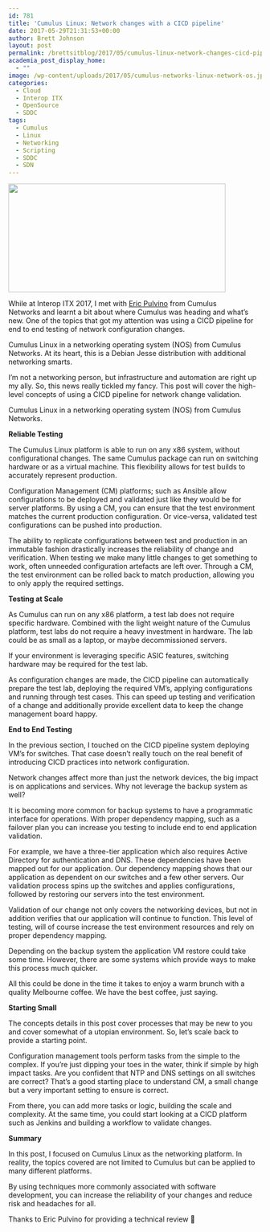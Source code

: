 ```yaml
---
id: 781
title: 'Cumulus Linux: Network changes with a CICD pipeline'
date: 2017-05-29T21:31:53+00:00
author: Brett Johnson
layout: post
permalink: /brettsitblog/2017/05/cumulus-linux-network-changes-cicd-pipeline/
academia_post_display_home:
  - ""
image: /wp-content/uploads/2017/05/cumulus-networks-linux-network-os.jpg
categories:
  - Cloud
  - Interop ITX
  - OpenSource
  - SDDC
tags:
  - Cumulus
  - Linux
  - Networking
  - Scripting
  - SDDC
  - SDN
---
```


<img class="alignnone wp-image-782" title="Cumulus" src="https://sdbrett.com/assets/images/2017/05/cumulus-networks-linux-network-os-300x150.jpg" alt="" width="432" height="216" srcset="https://sdbrett.com/assets/images2017/05/cumulus-networks-linux-network-os-300x150.jpg 300w, https://sdbrett.com/assets/images2017/05/cumulus-networks-linux-network-os-260x130.jpg 260w, https://sdbrett.com/assets/images2017/05/cumulus-networks-linux-network-os.jpg 600w" sizes="(max-width: 432px) 100vw, 432px" />

While at Interop ITX 2017, I met with [Eric Pulvino](https://twitter.com/EricPulvino) from Cumulus Networks and learnt a bit about where Cumulus was heading and what’s new. One of the topics that got my attention was using a CICD pipeline for end to end testing of network configuration changes.

Cumulus Linux in a networking operating system (NOS) from Cumulus Networks. At its heart, this is a Debian Jesse distribution with additional networking smarts.

I&#8217;m not a networking person, but infrastructure and automation are right up my ally. So, this news really tickled my fancy. This post will cover the high-level concepts of using a CICD pipeline for network change validation.

Cumulus Linux in a networking operating system (NOS) from Cumulus Networks.

**Reliable Testing**

The Cumulus Linux platform is able to run on any x86 system, without configurational changes. The same Cumulus package can run on switching hardware or as a virtual machine. This flexibility allows for test builds to accurately represent production.

Configuration Management (CM) platforms; such as Ansible allow configurations to be deployed and validated just like they would be for server platforms. By using a CM, you can ensure that the test environment matches the current production configuration. Or vice-versa, validated test configurations can be pushed into production.

The ability to replicate configurations between test and production in an immutable fashion drastically increases the reliability of change and verification. When testing we make many little changes to get something to work, often unneeded configuration artefacts are left over. Through a CM, the test environment can be rolled back to match production, allowing you to only apply the required settings.

**Testing at Scale**

As Cumulus can run on any x86 platform, a test lab does not require specific hardware. Combined with the light weight nature of the Cumulus platform, test labs do not require a heavy investment in hardware. The lab could be as small as a laptop, or maybe decommissioned servers.

If your environment is leveraging specific ASIC features, switching hardware may be required for the test lab.

As configuration changes are made, the CICD pipeline can automatically prepare the test lab, deploying the required VM’s, applying configurations and running through test cases. This can speed up testing and verification of a change and additionally provide excellent data to keep the change management board happy.

**End to End Testing**

In the previous section, I touched on the CICD pipeline system deploying VM’s for switches. That case doesn’t really touch on the real benefit of introducing CICD practices into network configuration.

Network changes affect more than just the network devices, the big impact is on applications and services. Why not leverage the backup system as well?

It is becoming more common for backup systems to have a programmatic interface for operations. With proper dependency mapping, such as a failover plan you can increase you testing to include end to end application validation.

For example, we have a three-tier application which also requires Active Directory for authentication and DNS. These dependencies have been mapped out for our application. Our dependency mapping shows that our application as dependent on our switches and a few other servers. Our validation process spins up the switches and applies configurations, followed by restoring our servers into the test environment.

Validation of our change not only covers the networking devices, but not in addition verifies that our application will continue to function. This level of testing, will of course increase the test environment resources and rely on proper dependency mapping.

Depending on the backup system the application VM restore could take some time. However, there are some systems which provide ways to make this process much quicker.

All this could be done in the time it takes to enjoy a warm brunch with a quality Melbourne coffee. We have the best coffee, just saying.

**Starting Small**

The concepts details in this post cover processes that may be new to you and cover somewhat of a utopian environment. So, let&#8217;s scale back to provide a starting point.

Configuration management tools perform tasks from the simple to the complex. If you&#8217;re just dipping your toes in the water, think if simple by high impact tasks. Are you confident that NTP and DNS settings on all switches are correct? That&#8217;s a good starting place to understand CM, a small change but a very important setting to ensure is correct.

From there, you can add more tasks or logic, building the scale and complexity. At the same time, you could start looking at a CICD platform such as Jenkins and building a workflow to validate changes.

**Summary**

In this post, I focused on Cumulus Linux as the networking platform. In reality, the topics covered are not limited to Cumulus but can be applied to many different platforms.

By using techniques more commonly associated with software development, you can increase the reliability of your changes and reduce risk and headaches for all.

Thanks to Eric Pulvino for providing a technical review 🙂